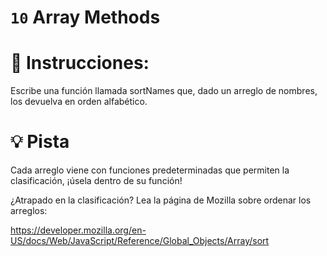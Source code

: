 # `10` Array Methods
# 📝 Instrucciones:
Escribe una función llamada sortNames que, dado un arreglo de nombres, los devuelva en orden alfabético.

# 💡 Pista
Cada arreglo viene con funciones predeterminadas que permiten la clasificación, ¡úsela dentro de su función!

¿Atrapado en la clasificación? Lea la página de Mozilla sobre ordenar los arreglos:

https://developer.mozilla.org/en-US/docs/Web/JavaScript/Reference/Global_Objects/Array/sort